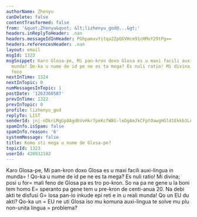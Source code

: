 ```yaml
---
authorName: Zhenyu
canDelete: false
contentTrasformed: false
from: '&quot;Zhenyu&quot; &lt;lizhenyu_god@...&gt;'
headers.inReplyToHeader: .nan
headers.messageIdInHeader: PGhpamxvYitqa2ZpQGVHcm91cHMuY29tPg==
headers.referencesHeader: .nan
layout: email
msgId: 1323
msgSnippet: Karo Glosa-pe, Mi pan-kron doxo Glosa es u maxi facili auxi-lingua in
  munda! Qo-ka u nume de id pe ne es ta mega? Es nuli ratio! Mi divina; posi u formali
  feno
nextInTime: 1324
nextInTopic: 0
numMessagesInTopic: 1
postDate: '1263360587'
prevInTime: 1322
prevInTopic: 0
profile: lizhenyu_god
replyTo: LIST
senderId: jnj-nDkrLMgGp8AgdbVvHkr7peKcfW8G-leDgAmJkCFptOawgHGld1Ekkb3LAc0vBHttXqexOWpFSt9W5op1YyFpEB7h-y3S6Yw
spamInfo.isSpam: false
spamInfo.reason: '6'
systemMessage: false
title: Komo sti mega u nume de Glosa-pe?
topicId: 1323
userId: 420932182
---
```


Karo Glosa-pe,
Mi pan-kron doxo Glosa es u maxi facili auxi-lingua in munda=
! Qo-ka u nume de id pe ne es ta mega? Es nuli ratio! Mi divina; posi u for=
mali feno de Glosa pa es tro po-kron. So na pa ne gene u la boni tem homo E=
speranto pa gene tem u pre-kron de centi-anua 20. Na debi akti te disfusi G=
losa pan-lo inkude epi reti e in u reali munda!
Qo un EU du akti? Qo-ka un =
EU ne uti Glosa iso mu komuna auxi-lingua te solve mu plu non-unita lingua =
problema?




